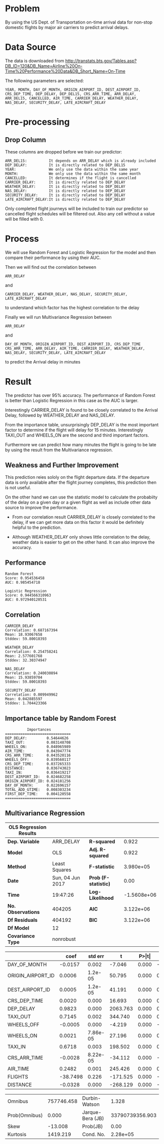# Problem
By using the US Dept. of Transportation on-time arrival data for non-stop domestic flights by major air carriers to predict arrival delays.


# Data Source
The data is downloaded from http://transtats.bts.gov/Tables.asp?DB_ID=120&DB_Name=Airline%20On-Time%20Performance%20Data&DB_Short_Name=On-Time 

The following parameters are selected:
```
YEAR, MONTH, DAY_OF_MONTH, ORIGIN_AIRPORT_ID, DEST_AIRPORT_ID, CRS_DEP_TIME, DEP_DELAY, DEP_DEL15, CRS_ARR_TIME, ARR_DELAY, ARR_DEL15, CANCELLED, AIR_TIME, CARRIER_DELAY, WEATHER_DELAY, NAS_DELAY, SECURITY_DELAY, LATE_AIRCRAFT_DELAY
```

# Pre-processing
## Drop Column
These columns are dropped before we train our predictor:
```
ARR_DEL15:          It depends on ARR_DELAY which is already included 
DEP_DELAY:          It is directly related to DEP_DEL15
YEAR:               We only use the data within the same year
MONTH:              We only use the data within the same month
CANCELLED:          It determines if the flight is cancelled
CARRIER_DELAY:      It is directly related to DEP_DELAY
WEATHER_DELAY:      It is directly related to DEP_DELAY
NAS_DELAY:          It is directly related to DEP_DELAY
SECURITY_DELAY:     It is directly related to DEP_DELAY
LATE_AIRCRAFT_DELAY:It is directly related to DEP_DELAY
```
Only completed flight journeys will be included to train our predictor so cancelled flight schedules will be filtered out. Also any cell without a value will be filled with 0.

# Process
We will use Random Forest and Logistic Regression for the model and then compare their performance by using their AUC.

Then we will find out the correlation between 
```
ARR_DELAY 
```
and 
```
CARRIER_DELAY, WEATHER_DELAY, NAS_DELAY, SECURITY_DELAY, LATE_AIRCRAFT_DELAY 
```
to understand which factor has the highest correlation to the delay

Finally we will run Multivariance Regression between 
```
ARR_DELAY
```
and 
```
DAY_OF_MONTH, ORIGIN_AIRPORT_ID, DEST_AIRPORT_ID, CRS_DEP_TIME CRS_ARR_TIME, ARR_DELAY, AIR_TIME, CARRIER_DELAY, WEATHER_DELAY, NAS_DELAY, SECURITY_DELAY, LATE_AIRCRAFT_DELAY 
```
to predict the Arrival delay in minutes


# Result
The predictor has over 95% accuracy. The performance of Random Forest is better than Logistic Regression in this case as the AUC is larger.

Interestingly CARRIER_DELAY is found to be closely correlated to the Arrival Delay, followed by WEATHER_DELAY and NAS_DELAY.

From the importance table, unsurprisingly DEP_DELAY is the most important factor to determine if the flight will delay for 15 minutes. Interestingly TAXI_OUT and WHEELS_ON are the second and third important factors. 

Furthermore we can predict how many minutes the flight is going to be late by using the result from the Multivariance regression.

## Weakness and Further Improvement
This prediction reies sololy on the flight departure data. If the departure data is only available after the flight journey completes, this prediction then is not useful. 

On the other hand we can use the statistic model to calculate the probabiity of the delay on a given day or a given flight as well as include other data source to improve the performance.

- From our correlation result CARRIER_DELAY is closely correlated to the delay, if we can get more data on this factor it would be definitely helpful to the prediction.

- Although WEATHER_DELAY only shows little correlation to the delay, weather data is easier to get on the other hand. It can also improve the accuracy.


## Performance
```
Random Forest
Score: 0.954536458
AUC: 0.985454718
```
```
Logistic Regression
Score: 0.944566310963
AUC: 0.972940120531
```

## Correlation
```
CARRIER_DELAY
Correlation: 0.687167394
Mean: 18.93067658
Stddev: 59.80018393
```	         
```
WEATHER_DELAY
Correlation: 0.254758241
Mean: 2.577601768
Stddev: 32.30374947
```
```
NAS_DELAY
Correlation: 0.240030894
Mean: 15.93859704
Stddev: 59.80018393
```
```
SECURITY_DELAY
Correlation: 0.009949962
Mean: 0.042885597
Stddev: 1.704423366
```

## Importance table by Random Forest
```
          Importances
==============================
DEP_DELAY:         0.54644626
TAXI_OUT:          0.083148708
WHEELS_ON:         0.048965989
AIR_TIME:          0.043947774
CRS_ARR_TIME:      0.043520116
WHEELS_OFF:        0.039560117
CRS_DEP_TIME:      0.037265333
DISTANCE:          0.036743023
TAXI_IN:           0.036419217
DEST_AIRPORT_ID:   0.024682258
ORIGIN_AIRPORT_ID: 0.024181256
DAY_OF_MONTH:      0.022696157
TOTAL_ADD_GTIME:   0.008303234
FIRST_DEP_TIME:    0.004120558
==============================
```

## Multivariance Regression
|OLS Regression Results   ||||
|--|--|--|--|
|**Dep. Variable**|ARR_DELAY|**R-squared**|0.922|
|**Model**|OLS|**Adj. R-squared**|0.922|
|**Method**|Least Squares|**F-statistic**|3.980e+05|
|**Date**|Sun, 04 Jun 2017|**Prob (F-statistic)**|0.00|
|**Time**|19:47:26|**Log-Likelihood**|-1.5608e+06|
|**No. Observations**|404205|**AIC**|3.122e+06|
|**Df Residuals**|404192|**BIC**|3.122e+06|
|**Df Model**|12|||                                       
|**Covariance Type**|nonrobust|||                                     

||coef|std err|t|P>\|t\||[0.025|0.975]|
|--|--|--|--|--|--|--|
|DAY_OF_MONTH|-0.0157| 0.002|-7.046| 0.000|-0.020|-0.011|
|ORIGIN_AIRPORT_ID| 0.0006| 1.2e-05| 50.795| 0.000| 0.001| 0.001|
|DEST_AIRPORT_ID| 0.0005| 1.2e-05| 41.191| 0.000| 0.000| 0.001|
|CRS_DEP_TIME| 0.0020| 0.000| 16.693| 0.000| 0.002| 0.002|
|DEP_DELAY| 0.9823| 0.000| 2063.763| 0.000| 0.981| 0.983|
|TAXI_OUT| 0.7145| 0.002| 344.740| 0.000| 0.710| 0.719|
|WHEELS_OFF|-0.0005| 0.000|-4.219| 0.000|-0.001|-0.000|
|WHEELS_ON| 0.0021| 7.86e-05| 27.196| 0.000| 0.002| 0.002|
|TAXI_IN| 0.6718| 0.003| 198.502| 0.000| 0.665| 0.678|
|CRS_ARR_TIME|-0.0028| 8.22e-05|-34.112| 0.000|-0.003|-0.003|
|AIR_TIME| 0.2482| 0.001| 245.426| 0.000| 0.246| 0.250|
|FLIGHTS|-38.7498| 0.226|-171.525| 0.000|-39.193|-38.307|
|DISTANCE|-0.0328| 0.000|-268.129| 0.000|-0.033|-0.033|

|||||
|--|--|--|--|
|Omnibus|757746.458|Durbin-Watson|1.328|
|Prob(Omnibus)|0.000|Jarque-Bera (JB)|33790739356.903|
|Skew|-13.008|Prob(JB)|0.00|
|Kurtosis|1419.219|Cond. No.|2.28e+05|

